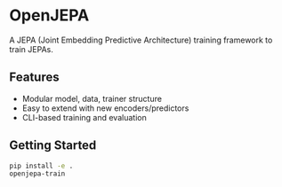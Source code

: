 # OpenJEPA

A JEPA (Joint Embedding Predictive Architecture) training framework to train JEPAs.

## Features
- Modular model, data, trainer structure
- Easy to extend with new encoders/predictors
- CLI-based training and evaluation

## Getting Started
```bash
pip install -e .
openjepa-train
```